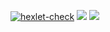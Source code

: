 [![hexlet-check](https://github.com/Dengorl789/java-project-71/actions/workflows/hexlet-check.yml/badge.svg)](https://github.com/Dengorl789/java-project-71/actions/workflows/hexlet-check.yml)
<a href="https://codeclimate.com/github/Dengorl789/java-project-71/maintainability"><img src="https://api.codeclimate.com/v1/badges/6e30e8a3d5691346d8ee/maintainability" /></a>
<a href="https://codeclimate.com/github/Dengorl789/java-project-71/test_coverage"><img src="https://api.codeclimate.com/v1/badges/6e30e8a3d5691346d8ee/test_coverage" /></a>
